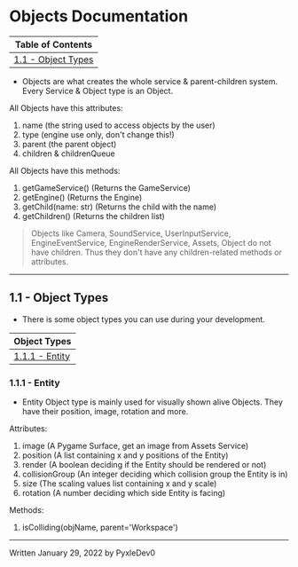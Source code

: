 # Objects Documentation

| Table of Contents | 
| ----------- |
| [1.1 - Object Types](#object-types) |

* Objects are what creates the whole service & parent-children system. Every Service & Object type is an Object.

All Objects have this attributes:
1. name (the string used to access objects by the user)
2. type (engine use only, don't change this!)
3. parent (the parent object)
4. children & childrenQueue

All Objects have this methods:
1. getGameService() (Returns the GameService)
2. getEngine() (Returns the Engine)
3. getChild(name: str) (Returns the child with the name)
4. getChildren() (Returns the children list)

> Objects like Camera, SoundService, UserInputService, EngineEventService, EngineRenderService, Assets, Object do not have children. Thus they don't have any children-related methods or attributes.

***

<span id="object-types"></span>
## 1.1 - Object Types
- There is some object types you can use during your development.

| Object Types |
| ----------- |
| [1.1.1 - Entity](#entity) |

<span id="entity"></span>
### 1.1.1 - Entity
* Entity Object type is mainly used for visually shown alive Objects. They have their position, image, rotation and more.

Attributes:
1. image (A Pygame Surface, get an image from Assets Service)
2. position (A list containing x and y positions of the Entity)
3. render (A boolean deciding if the Entity should be rendered or not)
4. collisionGroup (An integer deciding which collision group the Entity is in)
5. size (The scaling values list containing x and y scale)
6. rotation (A number deciding which side Entity is facing)

Methods:
1. isColliding(objName, parent='Workspace')

---
Written January 29, 2022 by PyxleDev0
